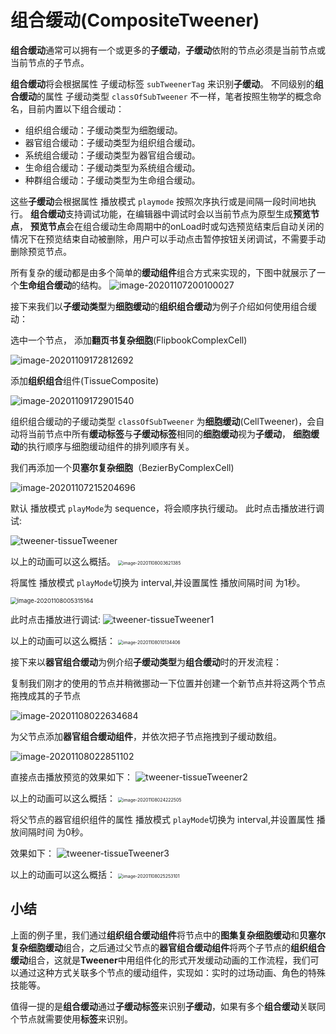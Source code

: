 # 组合缓动(CompositeTweener)

**组合缓动**通常可以拥有一个或更多的**子缓动**，**子缓动**依附的节点必须是当前节点或当前节点的子节点。

**组合缓动**将会根据属性 子缓动标签 `subTweenerTag` 来识别**子缓动**。
不同级别的**组合缓动**的属性 子缓动类型 `classOfSubTweener` 不一样，笔者按照生物学的概念命名，目前内置以下组合缓动：

- 组织组合缓动：子缓动类型为细胞缓动。
- 器官组合缓动：子缓动类型为组织组合缓动。
- 系统组合缓动：子缓动类型为器官组合缓动。
- 生命组合缓动：子缓动类型为系统组合缓动。
- 种群组合缓动：子缓动类型为生命组合缓动。

这些**子缓动**会根据属性 播放模式  `playmode` 按照次序执行或是间隔一段时间地执行。
**组合缓动**支持调试功能，在编辑器中调试时会以当前节点为原型生成**预览节点**，
**预览节点**会在组合缓动生命周期中的onLoad时或勾选预览结束后自动关闭的情况下在预览结束自动被删除，用户可以手动点击暂停按钮关闭调试，不需要手动删除预览节点。

所有复杂的缓动都是由多个简单的**缓动组件**组合方式来实现的，下图中就展示了一个**生命组合缓动**的结构。
![image-20201107200100027](C:\Users\你失散的亲生父亲\Documents\tweenerGitBook\Sources\compositeTweener.png)



接下来我们以**子缓动类型**为**细胞缓动**的**组织组合缓动**为例子介绍如何使用组合缓动：

选中一个节点，
添加**翻页书复杂细胞**(FlipbookComplexCell)

![image-20201109172812692](C:\Users\你失散的亲生父亲\Documents\tweenerGitBook\Sources\flipbook.png)

添加**组织组合**组件(TissueComposite)

![image-20201109172901540](C:\Users\你失散的亲生父亲\Documents\tweenerGitBook\Sources\compositeTweener1.png)

组织组合缓动的子缓动类型 `classOfSubTweener` 为**细胞缓动**(CellTweener)，会自动将当前节点中所有**缓动标签**与**子缓动标签**相同的**细胞缓动**视为**子缓动**，
**细胞缓动**的执行顺序与细胞缓动组件的排列顺序有关。

我们再添加一个**贝塞尔复杂细胞**（BezierByComplexCell)

![image-20201107215204696](C:\Users\你失散的亲生父亲\AppData\Roaming\Typora\typora-user-images\image-20201107215204696.png)

默认 播放模式 `playMode`为  sequence，将会顺序执行缓动。
此时点击播放进行调试:

![tweener-tissueTweener](C:\Users\你失散的亲生父亲\Documents\tweenerGitBook\Sources\tweener-tissueTweener1.gif)

以上的动画可以这么概括。
<img src="C:\Users\你失散的亲生父亲\Documents\tweenerGitBook\Sources\compositeTweener2.png" alt="image-20201108003621385" style="zoom:50%;" />



将属性 播放模式 `playMode`切换为 interval,并设置属性 播放间隔时间 为1秒。

<img src="C:\Users\你失散的亲生父亲\Documents\tweenerGitBook\Sources\compositeTweener3.png" alt="image-20201108005315164" style="zoom: 67%;" />

此时点击播放进行调试:
![tweener-tissueTweener1](C:\Users\你失散的亲生父亲\Pictures\gif\tweener-tissueTweener.gif)

以上的动画可以这么概括：
<img src="C:\Users\你失散的亲生父亲\AppData\Roaming\Typora\typora-user-images\image-20201108010134406.png" alt="image-20201108010134406" style="zoom:50%;" />



接下来以**器官组合缓动**为例介绍**子缓动类型**为**组合缓动**时的开发流程：

复制我们刚才的使用的节点并稍微挪动一下位置并创建一个新节点并将这两个节点拖拽成其的子节点



![image-20201108022634684](C:\Users\你失散的亲生父亲\Documents\tweenerGitBook\Sources\compositeTweener4.png)


为父节点添加**器官组合缓动组件**，并依次把子节点拖拽到子缓动数组。

![image-20201108022851102](C:\Users\你失散的亲生父亲\Documents\tweenerGitBook\Sources\compositeTweener5.png)


直接点击播放预览的效果如下：
![tweener-tissueTweener2](C:\Users\你失散的亲生父亲\Pictures\gif\tweener-tissueTweener2.gif)

以上的动画可以这么概括：
<img src="C:\Users\你失散的亲生父亲\Documents\tweenerGitBook\Sources\compositeTweener6.png" alt="image-20201108024222505" style="zoom:50%;" />

将父节点的器官组织组件的属性 播放模式 `playMode`切换为 interval,并设置属性 播放间隔时间 为0秒。

效果如下：
![tweener-tissueTweener3](C:\Users\你失散的亲生父亲\Documents\tweenerGitBook\Sources\tweener-tissueTweener3.gif)

以上的动画可以这么概括：
<img src="C:\Users\你失散的亲生父亲\Documents\tweenerGitBook\Sources\compositeTweener7.png" alt="image-20201108025253101" style="zoom:50%;" />

## 小结

上面的例子里，我们通过**组织组合缓动组件**将节点中的**图集复杂细胞缓动**和**贝塞尔复杂细胞缓动**组合，之后通过父节点的**器官组合缓动组件**将两个子节点的**组织组合缓动**组合，这就是**Tweener**中用组件化的形式开发缓动动画的工作流程，我们可以通过这种方式关联多个节点的缓动组件，实现如：实时的过场动画、角色的特殊技能等。

值得一提的是**组合缓动**通过**子缓动标签**来识别**子缓动**，如果有多个**组合缓动**关联同个节点就需要使用**标签**来识别。